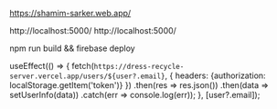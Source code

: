 https://shamim-sarker.web.app/

http://localhost:5000/
http://localhost:5000/

npm run build && firebase deploy

useEffect(() => {
        fetch(`https://dress-recycle-server.vercel.app/users/${user?.email}`, {
            headers: {authorization: localStorage.getItem('token')}
        })
            .then(res => res.json())
            .then(data => setUserInfo(data))
            .catch(err => console.log(err));
    }, [user?.email]);